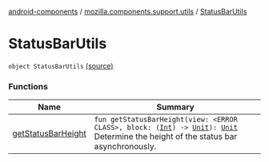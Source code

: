 [android-components](../../index.md) / [mozilla.components.support.utils](../index.md) / [StatusBarUtils](./index.md)

# StatusBarUtils

`object StatusBarUtils` [(source)](https://github.com/mozilla-mobile/android-components/blob/master/components/support/utils/src/main/java/mozilla/components/support/utils/StatusBarUtils.kt#L9)

### Functions

| Name | Summary |
|---|---|
| [getStatusBarHeight](get-status-bar-height.md) | `fun getStatusBarHeight(view: <ERROR CLASS>, block: (`[`Int`](https://kotlinlang.org/api/latest/jvm/stdlib/kotlin/-int/index.html)`) -> `[`Unit`](https://kotlinlang.org/api/latest/jvm/stdlib/kotlin/-unit/index.html)`): `[`Unit`](https://kotlinlang.org/api/latest/jvm/stdlib/kotlin/-unit/index.html)<br>Determine the height of the status bar asynchronously. |
